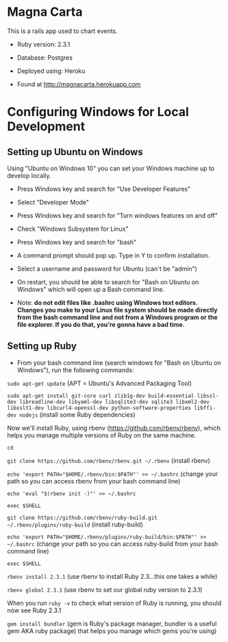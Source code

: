 # Magna Carta

This is a rails app used to chart events.

* Ruby version: 2.3.1

* Database: Postgres

* Deployed using: Heroku

* Found at http://magnacarta.herokuapp.com

# Configuring Windows for Local Development


## Setting up Ubuntu on Windows
Using "Ubuntu on Windows 10" you can set your Windows machine up to develop locally.

* Press Windows key and search for "Use Developer Features"

* Select "Developer Mode"

* Press Windows key and search for "Turn windows features on and off" 

* Check "Windows Subsystem for Linux"

* Press Windows key and search for "bash"

* A command prompt should pop up. Type in Y to confirm installation. 

* Select a username and password for Ubuntu (can't be "admin")

* On restart, you should be able to search for "Bash on Ubuntu on Windows" which will open up a Bash command line. 

* Note: **do not edit files like .bashrc using Windows text editors. Changes you make to your Linux file system should be made directly from the bash command line and not from a Windows program or the file explorer. If you do that, you're gonna have a bad time.**

## Setting up Ruby

* From your bash command line (search windows for "Bash on Ubuntu on Windows"), run the following commands:

`sudo apt-get update` (APT = Ubuntu's Advanced Packaging Tool)

`sudo apt-get install git-core curl zlib1g-dev build-essential libssl-dev libreadline-dev libyaml-dev libsqlite3-dev sqlite3 libxml2-dev libxslt1-dev libcurl4-openssl-dev python-software-properties libffi-dev nodejs` (install some Ruby dependencies)

Now we'll install Ruby, using rbenv (https://github.com/rbenv/rbenv), which helps you manage multiple versions of Ruby on the same machine.

`cd`

`git clone https://github.com/rbenv/rbenv.git ~/.rbenv` (install rbenv)

`echo 'export PATH="$HOME/.rbenv/bin:$PATH"' >> ~/.bashrc` (change your path so you can access rbenv from your bash command line)

`echo 'eval "$(rbenv init -)"' >> ~/.bashrc`

`exec $SHELL`

`git clone https://github.com/rbenv/ruby-build.git ~/.rbenv/plugins/ruby-build` (install ruby-build)

`echo 'export PATH="$HOME/.rbenv/plugins/ruby-build/bin:$PATH"' >> ~/.bashrc` (change your path so you can access ruby-build from your bash command line)

`exec $SHELL`

`rbenv install 2.3.1` (use rbenv to install Ruby 2.3...this one takes a while)

`rbenv global 2.3.1` (use rbenv to set our global ruby version to 2.3.1)

When you run `ruby -v` to check what version of Ruby is running, you should now see Ruby 2.3.1

`gem install bundler` (gem is Ruby's package manager, bundler is a useful gem AKA ruby package) that helps you manage which gems you're using)
